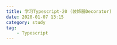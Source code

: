```yaml
---
title: 学习Typescript-20 (装饰器Decorator)
date: 2020-01-07 13:15
category: study
tag: 
	- Typescript
---
```

